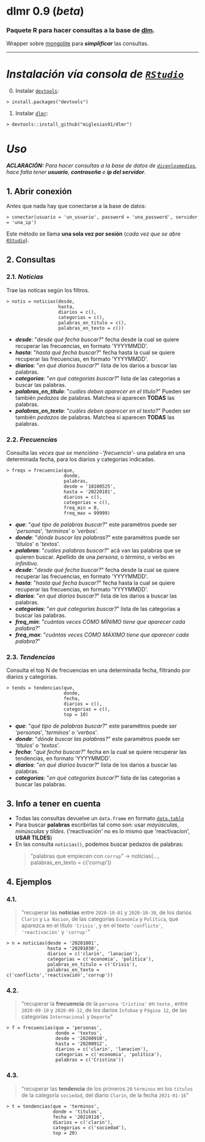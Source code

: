 # dlmr 0.9 (*beta*)
### Paquete R para hacer consultas a la base de [dlm](https://twitter.com/dicenlosmedios).

Wrapper sobre [mongolite](https://github.com/jeroen/mongolite) para ***simplificar*** las consultas.

---
# ***Instalación vía consola de [`RStudio`](https://rstudio.com/)***

0. Instalar [`devtools`](https://github.com/r-lib/devtools):
```
> install.packages("devtools")
```
1. Instalar [`dlmr`](https://github.com/miglesias91/dlmr):
 ```
> devtools::install_github("miglesias91/dlmr")
```
# ***Uso***
***ACLARACIÓN:*** *Para hacer consultas a la base de datos de [`dicenlosmedios`](https://twitter.com/dicenlosmedios), hace falta tener **usuario**, **contraseña** e **ip del servidor**.*

## 1. Abrir conexión
Antes que nada hay que conectarse a la base de datos:
```
> conectar(usuario = 'un_usuario', password = 'una_password', servidor = 'una_ip')
```
Este método se llama **una sola vez por sesión** (*cada vez que se abre [`RStudio`](https://rstudio.com/)*).

## 2. Consultas
### 2.1. *Noticias*
Trae las noticas según los filtros.
```
> notis = noticias(desde,
                   hasta,
                   diarios = c(),
                   categorias = c(),
                   palabras_en_titulo = c(),
                   palabras_en_texto = c())
```
- ***desde***: "*desde qué fecha buscar?*" fecha desde la cual se quiere recuperar las frecuencias, en formato 'YYYYMMDD'.
- ***hasta***: "*hasta qué fecha buscar?*" fecha hasta la cual se quiere recuperar las frecuencias, en formato 'YYYYMMDD'.
- ***diarios***: "*en qué diarios buscar?*" lista de los darios a buscar las palabras.
- ***categorias***: "*en qué categorias buscar?*" lista de las categorias a buscar las palabras.
- ***palabras_en_titulo***: "*cuáles deben aparecer en el título?*" Pueden ser también *pedazos* de palabras. Matchea si aparecen **TODAS** las palabras.
- ***palabras_en_texto***: "*cuáles deben aparecer en el texto?*" Pueden ser también *pedazos* de palabras. Matchea si aparecen **TODAS** las palabras.

### 2.2. *Frecuencias*
Consulta las *veces que se mencióno* -*'frecuencia'*- una palabra en una determinada fecha, para los diarios y categorias indicadas. 
```
> freqs = frecuencia(que,
                     donde,
                     palabras,
                     desde = '18100525',
                     hasta = '20220101',
                     diarios = c(),
                     categorias = c(),
                     freq_min = 0,
                     freq_max = 99999)
```
- ***que***: "*qué tipo de palabras buscar?*" este paramétros puede ser '*personas*', '*terminos*' o '*verbos*'.
- ***donde***: "*dónde buscar las palabras?*" este paramétros puede ser '*titulos*' o '*textos*'.
- ***palabras***: "*cuáles palabras buscar?*" acá van las palabras que se quieren buscar. Apellido de una *persona*, o *término*, o verbo en *infinitivo*.
- ***desde***: "*desde qué fecha buscar?*" fecha desde la cual se quiere recuperar las frecuencias, en formato 'YYYYMMDD'.
- ***hasta***: "*hasta qué fecha buscar?*" fecha hasta la cual se quiere recuperar las frecuencias, en formato 'YYYYMMDD'.
- ***diarios***: "*en qué diarios buscar?*" lista de los darios a buscar las palabras.
- ***categorias***: "*en qué categorias buscar?*" lista de las categorias a buscar las palabras.
- ***freq_min***: "*cuántas veces COMO MÍNIMO tiene que aparecer cada palabra?*"
- ***freq_max***: "*cuántas veces COMO MÁXIMO tiene que aparecer cada palabra?*"

### 2.3. *Tendencias*
Consulta el top N de frecuencias en una determinada fecha, filtrando por diarios y categorias. 
```
> tends = tendencias(que,
                     donde,
                     fecha,
                     diarios = c(),
                     categorias = c(),
                     top = 10)
```
- ***que***: "*qué tipo de palabras buscar?*" este paramétros puede ser '*personas*', '*terminos*' o '*verbos*'.
- ***donde***: "*dónde buscar las palabras?*" este paramétros puede ser '*titulos*' o '*textos*'.
- ***fecha***: "*qué fecha buscar?*" fecha en la cual se quiere recuperar las tendencias, en formato 'YYYYMMDD'.
- ***diarios***: "*en qué diarios buscar?*" lista de los darios a buscar las palabras.
- ***categorias***: "*en qué categorias buscar?*" lista de las categorias a buscar las palabras.

## 3. Info a tener en cuenta
- Todas las consultas devuelve un `data.frame` en formato [`data.table`](https://github.com/Rdatatable/data.table)
- Para buscar **palabras** escribirlas tal como son: usar *mayúsculas*, *minúsculas* y *tildes*. ('reactivación' no es lo mismo que 'reactivacion', **USAR TILDES**)
- En las consulta `noticias()`, podemos buscar pedazos de palabras:
    > "palabras que empiecen con `corrup`" -> noticias(..., palabras_en_texto = c('corrup'))

## 4. Ejemplos
### 4.1.
> "recuperar las **noticias** entre `2020-10-01` y `2020-10-30`, de los darios `Clarin` y `La Nacion`, de las categorías `Economía` y `Política`, que aparezca en el título `'Crisis'`, y en el texto `'conflicto'`, `'reactivación'` y `'corrup'`"
```
> n = noticias(desde = '20201001',
               hasta = '20201030',
               diarios = c('clarin', 'lanacion'),
               categorias = c('economia', 'politica'),
               palabras_en_titulo = c('Crisis'),
               palabras_en_texto = c('conflicto','reactivación','corrup'))
```
### 4.2.
> "recuperar la **frecuencia** de la `persona` `'Cristina'` en `texto` , entre `2020-09-10` y `2020-09-12`, de los darios `Infobae` y `Página 12`, de las categorías `Internacional` y `Deporte`"
```
> f = frecuencias(que = 'personas',
                  donde = 'textos',
                  desde = '20200910',
                  hasta = '20200912',
                  diarios = c('clarin', 'lanacion'),
                  categorias = c('economia', 'politica'),
                  palabras = c('Cristina'))
```
### 4.3.
> "recuperar las **tendencia** de los primeros `20` `términos` en los `títulos` de la categoría `sociedad`, del diario `Clarin`, de la fecha `2021-01-16`"
```
> t = tendencias(que = 'terminos',
                 donde = 'titulos',
                 fecha = '20210116',
                 diarios = c('clarin'),
                 categorias = c('sociedad'),
                 top = 20)
```
